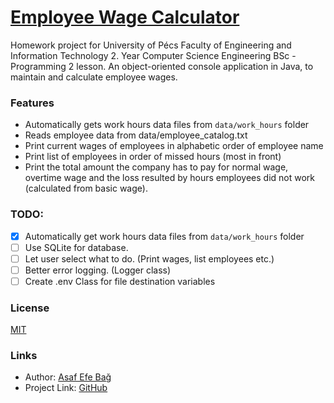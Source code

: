 # [Employee Wage Calculator](https://github.com/soultellegend/employee_wage_calculator)

Homework project for University of Pécs Faculty of Engineering and Information Technology 2. Year Computer Science Engineering BSc - Programming 2 lesson.
An object-oriented console application in Java, to maintain and calculate employee wages.

### Features

- Automatically gets work hours data files from `data/work_hours` folder
- Reads employee data from data/employee_catalog.txt
- Print current wages of employees in alphabetic order of employee name
- Print list of employees in order of missed hours (most in front)
- Print the total amount the company has to pay for normal wage, overtime wage and the loss resulted by
hours employees did not work (calculated from basic wage).

### TODO:
- [x] Automatically get work hours data files from `data/work_hours` folder 
- [ ] Use SQLite for database.
- [ ] Let user select what to do. (Print wages, list employees etc.)
- [ ] Better error logging. (Logger class)
- [ ] Create .env Class for file destination variables

### License

[MIT](https://choosealicense.com/licenses/mit/)

### Links

- Author: [Asaf Efe Bağ](https://github.com/soultellegend)
- Project Link: [GitHub](https://github.com/soultellegend/employee_wage_calculator)
